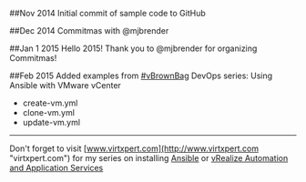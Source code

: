 ##Nov 2014
Initial commit of sample code to GitHub

##Dec 2014
Commitmas with @mjbrender

##Jan 1 2015
Hello 2015! Thank you to @mjbrender for organizing Commitmas!

##Feb 2015
Added examples from [#vBrownBag](http://professionalvmware.com "professionalvmware.com") DevOps series: Using Ansible with VMware vCenter

* create-vm.yml
* clone-vm.yml
* update-vm.yml

---

Don't forget to visit [www.virtxpert.com](http://www.virtxpert.com "virtxpert.com") for my series on installing [Ansible](http://www.virtxpert.com/tag/ansible/ "Ansible series on virtxpert.com") or [vRealize Automation and Application Services](http://www.virtxpert.com/tag/vra/ "vRA and AppS series on virtxpert.com")

